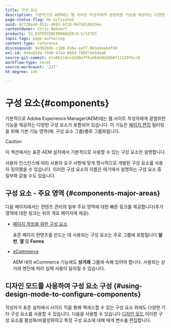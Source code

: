 ```yaml
---
title: 구성 요소
description: 기본적으로 AEM에는 웹 사이트 작성자에게 광범위한 기능을 제공하는 다양한 구성 요소가 포함되어 있습니다.
page-status-flag: de-activated
uuid: 02720edd-853c-4893-bf28-0e7b018029ea
contentOwner: Chris Bohnert
products: SG_EXPERIENCEMANAGER/6.5/SITES
topic-tags: page-authoring
content-type: reference
discoiquuid: 9ed820de-c108-416e-aaf7-b63a64ab4f80
exl-id: 9e0a01da-7940-47aa-8604-788d74e5daa0
source-git-commit: e1a0b114ce16d0e7f6a464e9d30b8f111297bcc6
workflow-type: tm+mt
source-wordcount: '217'
ht-degree: 14%

---
```


# 구성 요소{#components}

기본적으로 Adobe Experience Manager(AEM)에는 웹 사이트 작성자에게 광범위한 기능을 제공하는 다양한 구성 요소가 포함되어 있습니다. 이 기능은 [페이지 편집](/help/sites-classic-ui-authoring/classic-page-author-edit-content.md) 필터링을 위해 기본 기능 영역(예: 구성 요소 그룹)별로 그룹화됩니다.

>[!CAUTION]
>
>이 섹션에서는 표준 AEM 설치에서 기본적으로 사용할 수 있는 구성 요소만 설명합니다.
>
>사용자 인스턴스에 따라 사용자 요구 사항에 맞게 명시적으로 개발된 구성 요소를 사용자 정의했을 수 있습니다. 이러한 구성 요소의 이름은 여기에서 설명하는 구성 요소 중 일부와 같을 수도 있습니다.

## 구성 요소 - 주요 영역 {#components-major-areas}

다음 페이지에서는 컨텐츠 관리의 일부 주요 영역에 대한 빠른 링크를 제공합니다(추가 영역에 대한 링크는 위의 개요 페이지에 제공).

* [페이지 작성을 위한 구성 요소](/help/sites-classic-ui-authoring/classic-page-author-edit-mode.md)

   표준 페이지 컨텐츠를 만드는 데 사용되는 구성 요소는 주로 그룹에 포함됩니다 **일반**, **열** 및 **Forms**.

* [eCommerce](/help/commerce/cif-classic/administering/ecommerce.md)

   AEM 내의 eCommerce 기능에도 **상거래** 그룹에 속해 있어야 합니다. 사용되는 상거래 엔진에 따라 실제 사용이 달라질 수 있습니다.

## 디자인 모드를 사용하여 구성 요소 구성 {#using-design-mode-to-configure-components}

작성자가 표준 설치에서 사이드 킥을 통해 액세스할 수 있는 구성 요소 외에도 다양한 기타 구성 요소를 사용할 수 있습니다. 다음을 사용할 수 있습니다 [디자인 모드](/help/sites-classic-ui-authoring/classic-page-author-design-mode.md#enable-disable-components) 이러한 구성 요소를 활성화/비활성화하고 특정 구성 요소에 대해 매개 변수를 편집합니다.
